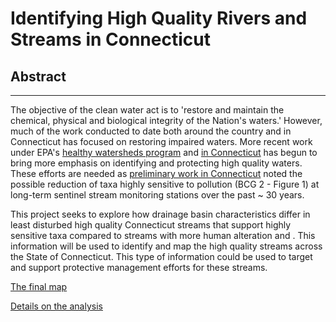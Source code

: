 # Identifying High Quality Rivers and Streams in Connecticut

## Abstract
---

The objective  of the clean water act is to 'restore and maintain the chemical, physical and biological integrity of the Nation's waters.'  However, much of the work conducted to date both around the country and in Connecticut has focused on restoring impaired waters. More recent work under EPA's [healthy watersheds program](https://www.epa.gov/hwp) and [in Connecticut](https://portal.ct.gov/-/media/DEEP/water/water_quality_management/monitoringpubs/Bellucci-et-al-2011-Northeastern-Naturalist.pdf) has begun to bring more emphasis on identifying and protecting high quality waters.  These efforts are needed as [preliminary work in Connecticut](https://marybecker.github.io/Biointegrity/) noted the possible reduction of taxa highly sensitive to pollution (BCG 2 - Figure 1) at long-term sentinel stream monitoring stations over the past ~ 30 years.  

This project seeks to explore how drainage basin characteristics differ in least disturbed high quality Connecticut streams that support highly sensitive taxa compared to streams with more human alteration and .  This information will be used to identify and map the high quality streams across the State of Connecticut.  This type of information could be used to target and support protective management efforts for these streams.

[The final map](https://marybecker.github.io/HighQualityStreams/)

[Details on the analysis](https://github.com/marybecker/HighQualityStreams/blob/main/notebooks/HealthyWaters.ipynb)